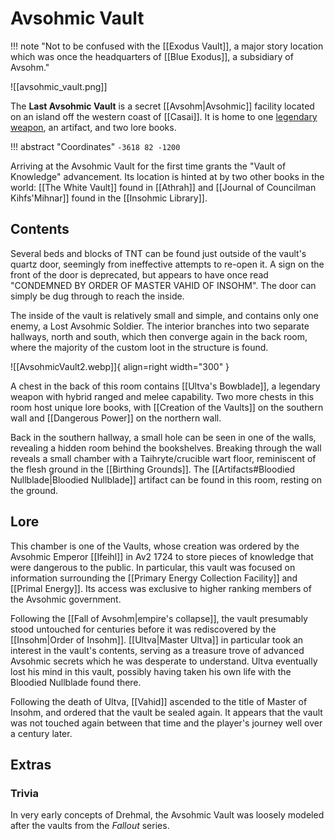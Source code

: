 # Avsohmic Vault

!!! note "Not to be confused with the [[Exodus Vault]], a major story location which was once the headquarters of [[Blue Exodus]], a subsidiary of Avsohm."

![[avsohmic_vault.png]]

The **Last Avsohmic Vault** is a secret [[Avsohm|Avsohmic]] facility located on an island off the western coast of [[Casai]]. It is home to one [legendary weapon](/Items/Legendary_Items/), an artifact, and two lore books.

!!! abstract "Coordinates"
    `-3618 82 -1200`

Arriving at the Avsohmic Vault for the first time grants the "Vault of Knowledge" advancement. Its location is hinted at by two other books in the world: [[The White Vault]] found in [[Athrah]] and [[Journal of Councilman Kihfs'Mihnar]] found in the [[Insohmic Library]].

## Contents

Several beds and blocks of TNT can be found just outside of the vault's quartz door, seemingly from ineffective attempts to re-open it. A sign on the front of the door is deprecated, but appears to have once read "CONDEMNED BY ORDER OF MASTER VAHID OF INSOHM". The door can simply be dug through to reach the inside.

The inside of the vault is relatively small and simple, and contains only one enemy, a Lost Avsohmic Soldier. The interior branches into two separate hallways, north and south, which then converge again in the back room, where the majority of the custom loot in the structure is found.

![[AvsohmicVault2.webp]]{ align=right width="300" }

A chest in the back of this room contains [[Ultva's Bowblade]], a legendary weapon with hybrid ranged and melee capability. Two more chests in this room host unique lore books, with [[Creation of the Vaults]] on the southern wall and [[Dangerous Power]] on the northern wall.

Back in the southern hallway, a small hole can be seen in one of the walls, revealing a hidden room behind the bookshelves. Breaking through the wall reveals a small chamber with a Taihryte/crucible wart floor, reminiscent of the flesh ground in the [[Birthing Grounds]]. The [[Artifacts#Bloodied Nullblade|Bloodied Nullblade]] artifact can be found in this room, resting on the ground.

## Lore

This chamber is one of the Vaults, whose creation was ordered by the Avsohmic Emperor [[Ifeihl]] in Av2 1724 to store pieces of knowledge that were dangerous to the public. In particular, this vault was focused on information surrounding the [[Primary Energy Collection Facility]] and [[Primal Energy]]. Its access was exclusive to higher ranking members of the Avsohmic government. 

Following the [[Fall of Avsohm|empire's collapse]], the vault presumably stood untouched for centuries before it was rediscovered by the [[Insohm|Order of Insohm]]. [[Ultva|Master Ultva]] in particular took an interest in the vault's contents, serving as a treasure trove of advanced Avsohmic secrets which he was desperate to understand. Ultva eventually lost his mind in this vault, possibly having taken his own life with the Bloodied Nullblade found there.

Following the death of Ultva, [[Vahid]] ascended to the title of Master of Insohm, and ordered that the vault be sealed again. It appears that the vault was not touched again between that time and the player's journey well over a century later.

## Extras

### Trivia

In very early concepts of Drehmal, the Avsohmic Vault was loosely modeled after the vaults from the *Fallout* series.
